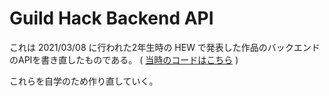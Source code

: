 # Guild Hack Backend API
これは 2021/03/08 に行われた2年生時の HEW で発表した作品のバックエンドのAPIを書き直したものである。
( [当時のコードはこちら](https://github.com/hew-team1/all-api-dev) )

これらを自学のため作り直していく。
